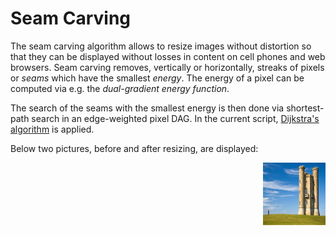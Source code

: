 # Seam Carving
The seam carving algorithm allows to resize images without distortion so that they can be displayed without losses in content on cell phones and web browsers. Seam carving removes, vertically or horizontally, streaks of pixels or *seams* which have the smallest *energy*. The energy of a pixel can be computed via e.g. the *dual-gradient energy function*.

The search of the seams with the smallest energy is then done via shortest-path search in an edge-weighted pixel DAG. In the current script, [Dijkstra's algorithm](https://en.wikipedia.org/wiki/Dijkstra%27s_algorithm) is applied.

Below two pictures, before and after resizing, are displayed:

<img align="right" width="100" height="100" src="https://github.com/Imlerith/SeamCarving/blob/master/images/pic.jpg">

